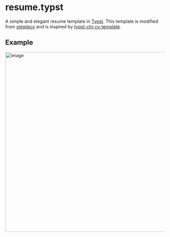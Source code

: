 # resume.typst
A simple and elegant resume template in [Typst](https://github.com/typst/typst). This template is modified from [simplecv](https://github.com/LaurenzV/simplecv) and is inspired by [typst-chi-cv-template](https://github.com/matchy233/typst-chi-cv-template).

## Example

<img width="569" alt="image" src="https://user-images.githubusercontent.com/32998901/236611314-a23f6a63-adb9-4407-8c43-35b53d904d2f.png">
